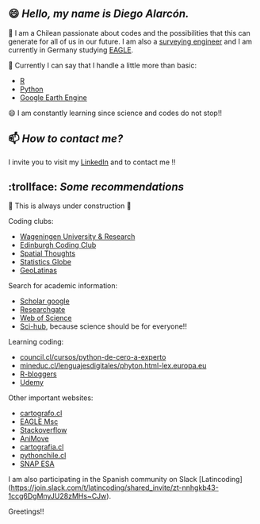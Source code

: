 ## 😄 *Hello, my name is Diego Alarcón.*

🔭 I am a Chilean passionate about codes and the possibilities that this can generate for all of us in our future. I am also a [surveying engineer](http://www.geomensura.usach.cl/) and I am currently in Germany studying [EAGLE](http://eagle-science.org/).

🌱 Currently I can say that I handle a little more than basic:

- [R](https://ourcodingclub.github.io/tutorials/intro-to-r/)
- [Python](https://courses.spatialthoughts.com/python-foundation.html#what-next)
- [Google Earth Engine](https://courses.spatialthoughts.com/end-to-end-gee.html)

😄 I am constantly learning since science and codes do not stop!!

## 📫 *How to contact me?*
I invite you to visit my [LinkedIn](https://www.linkedin.com/in/diegoalarc%C3%B3nd%C3%ADaz/) and to contact me !!

## :trollface: *Some recommendations*
:construction: This is always under construction :construction:

Coding clubs:
- [Wageningen University & Research](https://geoscripting-wur.github.io/)
- [Edinburgh Coding Club](https://ourcodingclub.github.io/)
- [Spatial Thoughts](https://spatialthoughts.com/)
- [Statistics Globe](https://statisticsglobe.com/)
- [GeoLatinas](https://geolatinas.weebly.com/)

Search for academic information:
- [Scholar google](https://scholar.google.com/)
- [Researchgate](https://www.researchgate.net/)
- [Web of Science](https://login.webofknowledge.com/error/Error?Error=IPError&PathInfo=%2F&RouterURL=https%3A%2F%2Fwww.webofknowledge.com%2F&Domain=.webofknowledge.com&Src=IP&Alias=Wrc=IP&Alias=W)
- [Sci-hub](https://sci-hub.se/), because science should be for everyone!!

Learning coding:
- [council.cl/cursos/python-de-cero-a-experto](https://council.cl/cursos/python-de-cero-a-experto/)
- [mineduc.cl/lenguajesdigitales/phyton.html-lex.europa.eu](https://sitios.mineduc.cl/lenguajesdigitales/phyton.html)
- [R-bloggers](https://www.r-bloggers.com/)
- [Udemy](https://www.udemy.com/)

Other important websites:
- [cartografo.cl](https://cartografo.cl/)
- [EAGLE Msc](http://eagle-science.org/)
- [Stackoverflow](https://stackoverflow.com/)
- [AniMove](https://animove.org/)
- [cartografia.cl](http://sitio.cartografia.cl/)
- [pythonchile.cl](https://pythonchile.cl/)
- [SNAP ESA](https://step.esa.int/main/download/snap-download/)

I am also participating in the Spanish community on Slack [Latincoding] (https://join.slack.com/t/latincoding/shared_invite/zt-nnhgkb43-1ccg6DgMnyJU28zMHs~CJw).

Greetings!!

<!--
**diegoalarc/diegoalarc** is a ✨ _special_ ✨ repository because its `README.md` (this file) appears on your GitHub profile.

Here are some ideas to get you started:

- 🔭 I’m currently working on ...
- 🌱 I’m currently learning ...
- 👯 I’m looking to collaborate on ...
- 🤔 I’m looking for help with ...
- 💬 Ask me about ...
- 📫 How to reach me: ...
- 😄 Pronouns: ...
- ⚡ Fun fact: ...
-->
